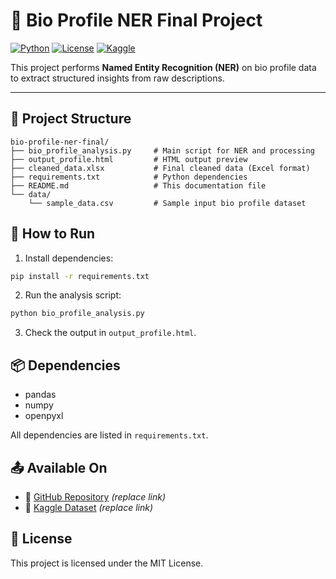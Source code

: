 # 🧬 Bio Profile NER Final Project

[![Python](https://img.shields.io/badge/Python-3.9%2B-blue.svg)](https://www.python.org/)
[![License](https://img.shields.io/badge/License-MIT-green.svg)](LICENSE)
[![Kaggle](https://img.shields.io/badge/Kaggle-Dataset-blue)](https://kaggle.com/)

This project performs **Named Entity Recognition (NER)** on bio profile data to extract structured insights from raw descriptions.

---

## 📁 Project Structure

```
bio-profile-ner-final/
├── bio_profile_analysis.py     # Main script for NER and processing
├── output_profile.html         # HTML output preview
├── cleaned_data.xlsx           # Final cleaned data (Excel format)
├── requirements.txt            # Python dependencies
├── README.md                   # This documentation file
└── data/
    └── sample_data.csv         # Sample input bio profile dataset
```

## 🚀 How to Run

1. Install dependencies:

```bash
pip install -r requirements.txt
```

2. Run the analysis script:

```bash
python bio_profile_analysis.py
```

3. Check the output in `output_profile.html`.

## 📦 Dependencies

- pandas
- numpy
- openpyxl

All dependencies are listed in `requirements.txt`.

## 📤 Available On

- 📁 [GitHub Repository](https://github.com/yourusername/bio-profile-ner-final) *(replace link)*
- 🧠 [Kaggle Dataset](https://www.kaggle.com/datasets/yourusername/bio-profile-ner-final) *(replace link)*

## 📝 License

This project is licensed under the MIT License.
